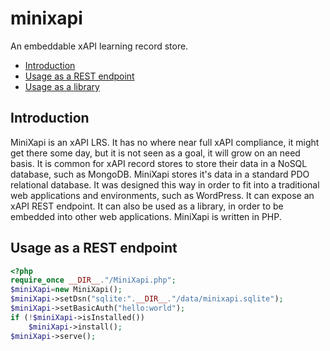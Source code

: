 # minixapi

An embeddable xAPI learning record store.

* [Introduction](#introduction)
* [Usage as a REST endpoint](#usage-as-a-rest-endpoint)
* [Usage as a library](#usage-as-a-library)

## Introduction
MiniXapi is an xAPI LRS. It has no where near full xAPI compliance, it might get there some day, but it is not seen as a goal, it will grow on an need basis. It is common for xAPI record stores to store their data in a NoSQL database, such as MongoDB. MiniXapi stores it's data in a standard PDO relational database. It was designed this way in order to fit into a traditional web applications and environments, such as WordPress. It can expose an xAPI REST endpoint. It can also be used as a library, in order to be embedded into other web applications. MiniXapi is written in PHP.

## Usage as a REST endpoint

```php
<?php
require_once __DIR__."/MiniXapi.php";	
$miniXapi=new MiniXapi();
$miniXapi->setDsn("sqlite:".__DIR__."/data/minixapi.sqlite");
$miniXapi->setBasicAuth("hello:world");
if (!$miniXapi->isInstalled())
	$miniXapi->install();
$miniXapi->serve();
```
